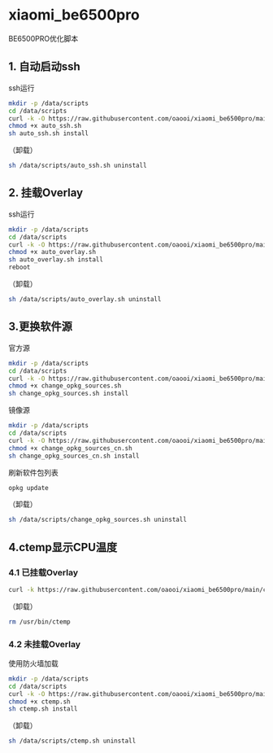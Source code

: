 # xiaomi_be6500pro
BE6500PRO优化脚本

## 1.  自动启动ssh
ssh运行
```bash
mkdir -p /data/scripts
cd /data/scripts
curl -k -O https://raw.githubusercontent.com/oaooi/xiaomi_be6500pro/main/auto_ssh.sh
chmod +x auto_ssh.sh
sh auto_ssh.sh install
```
（卸载）
```bash
sh /data/scripts/auto_ssh.sh uninstall
```

## 2.  挂载Overlay
ssh运行
```bash
mkdir -p /data/scripts
cd /data/scripts
curl -k -O https://raw.githubusercontent.com/oaooi/xiaomi_be6500pro/main/auto_overlay.sh
chmod +x auto_overlay.sh
sh auto_overlay.sh install
reboot
```
（卸载）
```bash
sh /data/scripts/auto_overlay.sh uninstall
```
##  3.更换软件源
官方源
```bash
mkdir -p /data/scripts
cd /data/scripts
curl -k -O https://raw.githubusercontent.com/oaooi/xiaomi_be6500pro/main/change_opkg_sources.sh
chmod +x change_opkg_sources.sh
sh change_opkg_sources.sh install
```
镜像源
```bash
mkdir -p /data/scripts
cd /data/scripts
curl -k -O https://raw.githubusercontent.com/oaooi/xiaomi_be6500pro/main/change_opkg_sources_cn.sh
chmod +x change_opkg_sources_cn.sh
sh change_opkg_sources_cn.sh install
```
刷新软件包列表
```bash
opkg update
```
（卸载）
```bash
sh /data/scripts/change_opkg_sources.sh uninstall
```
##  4.ctemp显示CPU温度
###  4.1 已挂载Overlay
```bash
curl -k https://raw.githubusercontent.com/oaooi/xiaomi_be6500pro/main/ctemp_overlaybase.sh | sh
```
（卸载）
```bash
rm /usr/bin/ctemp
```
###  4.2 未挂载Overlay
使用防火墙加载
```bash
mkdir -p /data/scripts
cd /data/scripts
curl -k -O https://raw.githubusercontent.com/oaooi/xiaomi_be6500pro/main/ctemp.sh
chmod +x ctemp.sh
sh ctemp.sh install
```
（卸载）
```bash
sh /data/scripts/ctemp.sh uninstall
```
